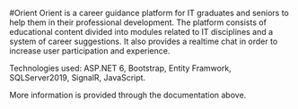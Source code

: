 #Orient
Orient is a career guidance platform for IT graduates and seniors to help them in their professional development. The platform consists of educational content divided into modules related to IT disciplines and a system of career suggestions. It also provides a realtime chat in order to increase user participation and experience. 

Technologies used: ASP.NET 6, Bootstrap, Entity Framwork, SQLServer2019, SignalR, JavaScript.

More information is provided through the documentation above.
